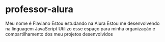 # professor-alura
Meu nome é Flaviano 
Estou estudando na Alura
Estou me desenvolvendo na linguagem JavaScript
Utilizo esse espaço para minha organização e compartilhamento dos meu projetos desenvolvidos

